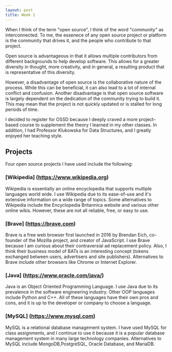 ```yaml
---
layout: post
title: Week 1
---
```


When I think of the term "open source", I think of the word "community" as interconnected. To me, the essenece of any open source project or platform is the community that drives it, and the people who contribute to that project.

Open source is advantageous in that it allows multiple contributors from different backgrounds to help develop software. This allows for a greater diversity in thought, more creativity, and in general, a resulting product that is representative of this diversity.

However, a disadvantage of open source is the collaborative nature of the process. While this can be beneficial, it can also lead to a lot of internal conflict and confusion. Another disadvantage is that open source software is largely dependent on the dedication of the community trying to build it. This may mean that the project is not quickly updated or is stalled for long periods of time.

I decided to register for OSSD because I deeply craved a more project-based course to supplement the theory I learned in my other classes. In addition, I had Professor Klukowska for Data Structures, and I greatly enjoyed her teaching style.


## Projects

Four open source projects I have used include the following:

### [Wikipedia] (https://www.wikipedia.org)

Wikipedia is essentially an online encyclopedia that supports multiple languages world wide. I use Wikipedia due to its ease-of-use and it's extensive information on a wide range of topics. Some alternatives to Wikipedia include the Encyclopedia Britannica website and various other online wikis. However, these are not all reliable, free, or easy to use.

### [Brave] (https://brave.com)

Brave is a free web browser first launched in 2016 by Brendan Eich, co-founder of the Mozilla project, and creator of JavaScript. I use Brave because I am curious about their contraversial ad replacement policy. Also, I think their business model of BATs is an interesting concept (tokens exchanged between users, advertisers and site publishers). Alternatives to Brave include other browsers like Chrome or Internet Explorer.

### [Java] (https://www.oracle.com/java/)

Java is an Object Oriented Programming Language. I use Java due to its prevalence in the software engineering industry. Other OOP languages include Python and C++. All of these languages have their own pros and cons, and it is up to the developer or company to choose a language.


### [MySQL] (https://www.mysql.com)

MySQL is a relational database management system. I have used MySQL for class assignments, and I continue to use it because it is a popular database management system in many large technology companies. Alternatives to MySQL include MongoDB,PostgreSQL, Oracle Database, and MariaDB.
